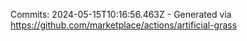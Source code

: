 Commits: 2024-05-15T10:16:56.463Z - Generated via https://github.com/marketplace/actions/artificial-grass
<br>
